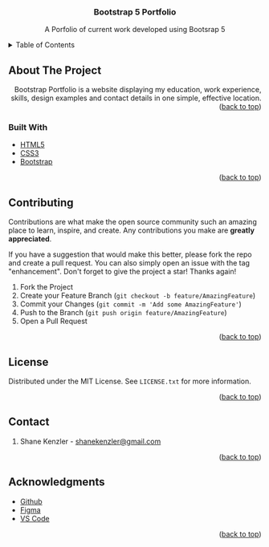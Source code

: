 <h3 align="center">Bootstrap 5 Portfolio</h3>

  <p align="center">
    A Porfolio of current work developed using Bootsrap 5
  </p>
  
<!-- TABLE OF CONTENTS -->
<details>
  <summary>Table of Contents</summary>
  <ol>
    <li>
      <a href="#about-the-project">About The Project</a>
      <ul>
        <li><a href="#built-with">Built With</a></li>
      </ul>
    </li>
    <li>
      <a href="#getting-started">Getting Started</a>
      <ul>
        <li><a href="#prerequisites">Prerequisites</a></li>
        <li><a href="#installation">Installation</a></li>
      </ul>
    </li>
    <li><a href="#usage">Usage</a></li>
    <li><a href="#roadmap">Roadmap</a></li>
    <li><a href="#contributing">Contributing</a></li>
    <li><a href="#license">License</a></li>
    <li><a href="#contact">Contact</a></li>
    <li><a href="#acknowledgments">Acknowledgments</a></li>
  </ol>
</details>



<!-- ABOUT THE PROJECT -->
## About The Project

<p align="right">Bootstrap Portfolio is a website displaying my education, work experience, skills, design examples and contact details
in one simple, effective location.
(<a href="#top">back to top</a>)</p>

### Built With
* [HTML5](https://html.com/html5)
* [CSS3](https://www.w3.org/)
* [Bootstrap](https://getbootstrap.com/)

<p align="right">(<a href="#top">back to top</a>)</p>



<!-- CONTRIBUTING -->
## Contributing

Contributions are what make the open source community such an amazing place to learn, inspire, and create. Any contributions you make are **greatly appreciated**.

If you have a suggestion that would make this better, please fork the repo and create a pull request. You can also simply open an issue with the tag "enhancement".
Don't forget to give the project a star! Thanks again!

1. Fork the Project
2. Create your Feature Branch (`git checkout -b feature/AmazingFeature`)
3. Commit your Changes (`git commit -m 'Add some AmazingFeature'`)
4. Push to the Branch (`git push origin feature/AmazingFeature`)
5. Open a Pull Request

<p align="right">(<a href="#top">back to top</a>)</p>



<!-- LICENSE -->
## License

Distributed under the MIT License. See `LICENSE.txt` for more information.

<p align="right">(<a href="#top">back to top</a>)</p>



<!-- CONTACT -->
## Contact
1. Shane Kenzler - shanekenzler@gmail.com

<p align="right">(<a href="#top">back to top</a>)</p>



<!-- ACKNOWLEDGMENTS -->
## Acknowledgments

* [Github](https://github.com)
* [Figma](https://www.figma.com)
* [VS Code](https://code.visualstudio.com)

<p align="right">(<a href="#top">back to top</a>)</p>

